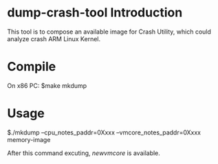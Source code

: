 dump-crash-tool Introduction
=========

This tool is to compose an available image for Crash Utility, which could analyze crash ARM Linux Kernel.

Compile
=========
On x86 PC:
$make mkdump

Usage
=========
$./mkdump –cpu_notes_paddr=0Xxxx –vmcore_notes_paddr=0Xxxx memory-image

After this command excuting, _newvmcore_ is available.

